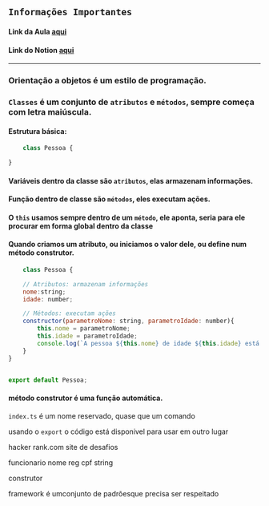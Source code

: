 ## `Informações Importantes`
#### Link da Aula [aqui]()
#### Link do Notion [aqui](https://nebula-macadamia-0ba.notion.site/Aula-6-3ef997060b594ec0bf051f0285f1e343)
___



### Orientação a objetos é um estilo de programação.
###  ``Classes`` é um conjunto de ``atributos`` e ``métodos``, sempre começa com letra maiúscula.

#### Estrutura básica:
```javascript
    class Pessoa {

}
```
#### **Variáveis** dentro da classe são ``atributos``, elas armazenam informações.
#### **Função** dentro de classe são ``métodos``, eles executam ações.
#### O ``this`` usamos sempre dentro de um ``método``, ele aponta, seria para ele procurar em forma global dentro da classe

#### Quando criamos um atributo, ou iniciamos o valor dele, ou define num método construtor.
```javascript
    class Pessoa {

    // Atributos: armazenam informações
    nome:string;
    idade: number;

    // Métodos: executam ações
    constructor(parametroNome: string, parametroIdade: number){
        this.nome = parametroNome;
        this.idade = parametroIdade;
        console.log(`A pessoa ${this.nome} de idade ${this.idade} está andando.`)
    }
}


export default Pessoa;
```
#### método construtor é uma função automática.

``index.ts`` é um nome reservado, quase que um comando

usando o ``export`` o código está disponivel para usar em outro lugar

hacker rank.com site de desafios

funcionario
nome
reg
cpf string

construtor


framework é umconjunto de padrõesque precisa ser respeitado
